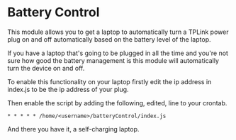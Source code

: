# Battery Control

This module allows you to get a laptop to automatically turn a TPLink power plug on and off automatically based on the battery level of the laptop.

If you have a laptop that's going to be plugged in all the time and you're not sure how good the battery management is this module will automatically turn the device on and off.

To enable this functionality on your laptop firstly edit the ip address in index.js to be the ip address of your plug.

Then enable the script by adding the following, edited, line to your crontab.
```
* * * * * /home/<username>/batteryControl/index.js
```

And there you have it, a self-charging laptop.
